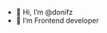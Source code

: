 - 👋 Hi, I’m @donifz
- 👀 I’m Frontend developer

<!---
donifz/donifz is a ✨ special ✨ repository because its `README.md` (this file) appears on your GitHub profile.
You can click the Preview link to take a look at your changes.
--->
